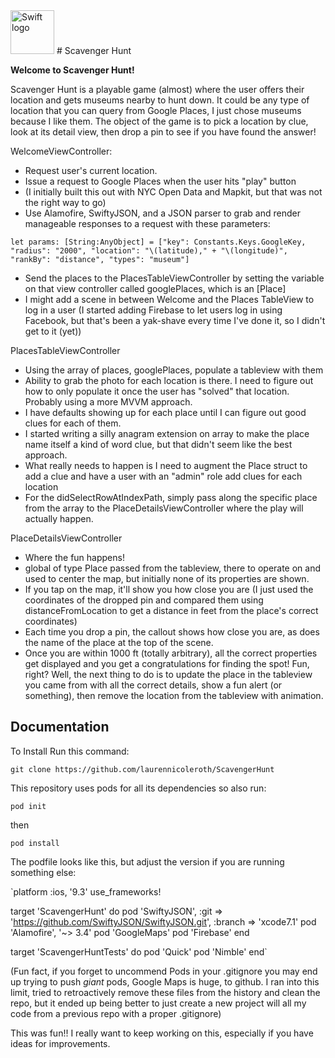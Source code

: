 <img src="https://swift.org/assets/images/swift.svg" alt="Swift logo" height="70" >
# Scavenger Hunt

**Welcome to Scavenger Hunt!**

Scavenger Hunt is a playable game (almost) where the user offers their location and gets museums nearby to hunt down. It could be any type of location that you can query from Google Places, I just chose museums because I like them. The object of the game is to pick a location by clue, look at its detail view, then drop a pin to see if you have found the answer!

WelcomeViewController:
- Request user's current location.
- Issue a request to Google Places when the user hits "play" button
- (I initially built this out with NYC Open Data and Mapkit, but that was not the right way to go)
- Use Alamofire, SwiftyJSON, and a JSON parser to grab and render manageable responses to a request with these parameters:

`let params: [String:AnyObject] = ["key": Constants.Keys.GoogleKey,
                                          "radius": "2000",
                                          "location": "\(latitude)," + "\(longitude)",
                                          "rankBy": "distance",
                                          "types": "museum"]
                                        `
- Send the places to the PlacesTableViewController by setting the variable on that view controller called googlePlaces, which is an [Place]
- I might add a scene in between Welcome and the Places TableView to log in a user (I started adding Firebase to let users log in using Facebook, but that's been a yak-shave every time I've done it, so I didn't get to it (yet))

PlacesTableViewController
- Using the array of places, googlePlaces, populate a tableview with them
- Ability to grab the photo for each location is there. I need to figure out how to only populate it once the user has "solved" that location. Probably using a more MVVM approach.
- I have defaults showing up for each place until I can figure out good clues for each of them.
- I started writing a silly anagram extension on array to make the place name itself a kind of word clue, but that didn't seem like the best approach.
- What really needs to happen is I need to augment the Place struct to add a clue and have a user with an "admin" role add clues for each location
- For the didSelectRowAtIndexPath, simply pass along the specific place from the array to the PlaceDetailsViewController where the play will actually happen.

PlaceDetailsViewController
- Where the fun happens!
- global of type Place passed from the tableview, there to operate on and used to center the map, but initially none of its properties are shown.
- If you tap on the map, it'll show you how close you are (I just used the coordinates of the dropped pin and compared them using distanceFromLocation to get a distance in feet from the place's correct coordinates)
- Each time you drop a pin, the callout shows how close you are, as does the name of the place at the top of the scene.
- Once you are within 1000 ft (totally arbitrary), all the correct properties get displayed and you get a congratulations for finding the spot! Fun, right? Well, the next thing to do is to update the place in the tableview you came from with all the correct details, show a fun alert (or something), then remove the location from the tableview with animation.

## Documentation

To Install
Run this command:

`git clone https://github.com/laurennicoleroth/ScavengerHunt`

This repository uses pods for all its dependencies so also run:

`pod init`

then

`pod install`

The podfile looks like this, but adjust the version if you are running something else:

`platform :ios, '9.3'
use_frameworks!

target 'ScavengerHunt' do
  pod 'SwiftyJSON', :git => 'https://github.com/SwiftyJSON/SwiftyJSON.git', :branch => 'xcode7.1'
  pod 'Alamofire', '~> 3.4'
  pod 'GoogleMaps'
  pod 'Firebase'
end

target 'ScavengerHuntTests' do
  pod 'Quick'
  pod 'Nimble'
end`


(Fun fact, if you forget to uncommend Pods in your .gitignore you may end up trying to push *giant* pods, Google Maps is huge, to github. I ran into this limit, tried to retroactively remove these files from the history and clean the repo, but it ended up being better to just create a new project will all my code from a previous repo with a proper .gitignore)


This was fun!! I really want to keep working on this, especially if you have ideas for improvements.